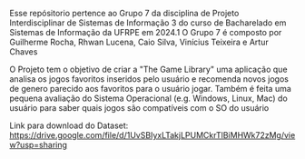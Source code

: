 Esse repósitorio pertence ao Grupo 7 da disciplina de Projeto Interdisciplinar de Sistemas de Informação 3 do curso de Bacharelado em Sistemas de Informação da UFRPE em 2024.1
O Grupo 7 é composto por Guilherme Rocha, Rhwan Lucena, Caio Silva, Vinícius Teixeira e Artur Chaves

O Projeto tem o objetivo de criar a "The Game Library" uma aplicação que analisa os jogos favoritos inseridos pelo usuário e recomenda novos jogos de genero parecido aos favoritos para o usuário jogar. Também é feita uma pequena avaliação do Sistema Operacional (e.g. Windows, Linux, Mac) do usuário para saber quais jogos são compatíveis com o SO do usuário

Link para download do Dataset:
https://drive.google.com/file/d/1UvSBIyxLTakjLPUMCkrTlBiMHWk72zMg/view?usp=sharing
